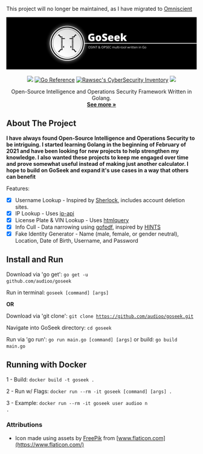 This project will no longer be maintained, as I have migrated to [Omniscient](https://github.com/audioo/omniscient)

<!-- PROJECT LOGO -->
<p align="center">
  <a href="">
    <img src="./assets/gban.png" alt="Logo">
  </a>
  <p align=center>
    <a target="_blank" href="https://goreportcard.com/report/github.com/audioo/goseek" title="report"><img src="https://goreportcard.com/badge/github.com/audioo/goseek"></a>
    <a href="https://pkg.go.dev/github.com/audioo/goseek"><img src="https://pkg.go.dev/badge/github.com/audioo/goseek.svg" alt="Go Reference"></a>
    <a href="https://inventory.raw.pm/"><img src="https://inventory.raw.pm/img/badges/Rawsec-inventoried-FF5050_flat.svg" alt="Rawsec&#39;s CyberSecurity Inventory"></a>
    <a target="_blank" href="#" title="VERSION"><img src="https://img.shields.io/badge/Version-0.6.2-blue.svg"></a>
  </p>
  <p align="center">
    Open-Source Intelligence and Operations Security Framework Written in Golang.
    <br />
    <a href="https://audioo.github.io/goseek"><strong>See more »</strong></a>
    <br />
</p>


<!-- ABOUT THE PROJECT -->
## About The Project

**I have always found Open-Source Intelligence and Operations Security to be intriguing. I started learning Golang in the beginning of February of 2021 and have been looking for new projects to help strengthen my knowledge. I also wanted these projects to keep me engaged over time and prove somewhat useful instead of making just another calculator. I hope to build on GoSeek and expand it's use cases in a way that others can benefit**

Features:

- [x] Username Lookup - Inspired by [Sherlock](https://github.com/sherlock-project/sherlock), includes account deletion sites.
- [x] IP Lookup - Uses [ip-api](https://ip-api.com/)
- [x] License Plate & VIN Lookup - Uses [htmlquery](https://github.com/antchfx/htmlquery)
- [x] Info Cull - Data narrowing using [gofpdf](https://github.com/jung-kurt/gofpdf), inspired by [HINTS](https://github.com/jadekeys/hints)
- [x] Fake Identity Generator - Name (male, female, or gender neutral), Location, Date of Birth, Username, and Password 

<!-- USAGE EXAMPLES -->
## Install and Run

Download via 'go get':
<code>go get -u github.com/audioo/goseek</code>

Run in terminal:
<code>goseek [command] [args]</code>

**OR**

Download via 'git clone':
<code>git clone https://github.com/audioo/goseek.git</code>

Navigate into GoSeek directory:
<code>cd goseek</code>

Run via 'go run': <code>go run main.go [command] [args]</code>
or build: <code>go build main.go</code>

## Running with Docker
1 - Build: <code>docker build -t goseek . </code>

2 - Run w/ Flags: <code>docker run --rm -it goseek [command] [args] . </code>

3 - Example: <code>docker run --rm -it goseek user audioo n .</code>

### Attributions

- Icon made using assets by [FreePik](https://www.freepik.com) from [www.flaticon.com](https://www.flaticon.com/)